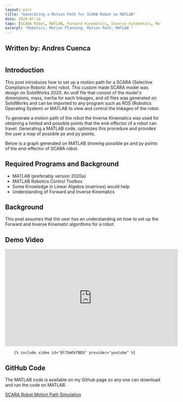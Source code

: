 ```yaml
---
layout: post
title: "Generating a Motion Path for SCARA Robot on MATLAB"
date: 2020-07-14
tags: [SCARA Robot, MATLAB, Forward Kinematics, Inverse Kinematics, Motion Path, Robotics]
excerpt: "Robotics, Motion Planning, Motion Path, MATLAB "
---
```


## Written by: Andres Cuenca

<img src="{{ site.url }}{{ site.baseurl }}/images/robotMotionPlant/scara_robot_model3.jpg" alt="">

## Introduction

This post introduces how to set up a motion path for a SCARA (Selective Compliance Robotic Arm) robot.
This custom made SCARA model was design on SolidWorks 2020. An urdf file that consist of the model's
dimensions, mass, inertia for each linkages, and stl files was generated on SolidWorks and can be imported to any
program such as ROS (Robotics Operating System) or MATLAB to view and control the linkages of the robot.

To generate a motion path of the robot the Inverse Kinematics was used for obtaining a limited and possible points that the end-effector
of a robot can travel. Generating a MATLAB code, optimizes this procedure and provides the user a map of possible px and py points.

Below is a graph generated on MATLAB showing possible px and py points of the end-effector of SCARA robot.
<img src="{{ site.url }}{{ site.baseurl }}/images/robotMotionPlant/PointsRRPR_robot.jpg" alt="">


## Required Programs and Background
* MATLAB (preferably version 2020a)
* MATLAB Robotics Control Toolbox
* Some Knowledge in Linear Algebra (matrices) would help
* Understanding of Forward and Inverse Kinematics


## Background

This post assumes that the user has an understanding on how to set up the Forward and Inverse Kinematic algorithms for a robot.  

## Demo Video

<iframe width="560"
        height="315"
        src="https://www.youtube.com/watch?v=QlTGmEkfBEU"
        frameborder="0"
        allow="autoplay; encrypted-media"
        allowfullscreen></iframe>

        {% include video id="QlTGmEkfBEU" provider="youtube" %}


## GitHub Code
The MATLAB code is available on my Github page so any one can download and run the code on MATLAB.

[SCARA Robot Motion Path Simulation](https://github.com/Cuenca-Andres/RoboticsControlsSystem/blob/master/SCARA_Motion_Path_Simulation)
